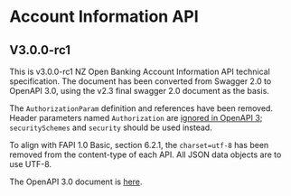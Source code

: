 # Account Information API

## V3.0.0-rc1

This is v3.0.0-rc1 NZ Open Banking Account Information API technical specification. The document has been converted from Swagger 2.0 to OpenAPI 3.0, using the v2.3 final swagger 2.0 document as the basis.

The `AuthorizationParam` definition and references have been removed.  Header parameters named `Authorization` are [ignored in OpenAPI 3](https://github.com/OAI/OpenAPI-Specification/blob/main/versions/3.0.3.md#user-content-parametername); `securitySchemes` and `security` should be used instead.

To align with FAPI 1.0 Basic, section 6.2.1, the `charset=utf-8` has been removed from the content-type of each API.  All JSON data objects are to use UTF-8.

The OpenAPI 3.0 document is [here](account-info-nz-openapi.yaml).
